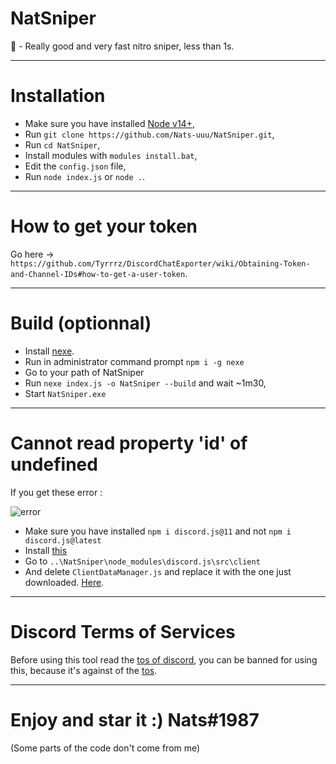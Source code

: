 # NatSniper
🌙 - Really good and very fast nitro sniper, less than 1s.

--------

# Installation

* Make sure you have installed [Node v14+](https://nodejs.org/en/),
* Run `git clone https://github.com/Nats-uuu/NatSniper.git`,
* Run `cd NatSniper`,
* Install modules with `modules install.bat`,
* Edit the `config.json` file,
* Run `node index.js` or `node .`.

-----

# How to get your token 

Go here -> `https://github.com/Tyrrrz/DiscordChatExporter/wiki/Obtaining-Token-and-Channel-IDs#how-to-get-a-user-token`.

-----

# Build (optionnal)

* Install [nexe](https://github.com/nexe/nexe/releases/tag/v3.3.3).
* Run in administrator command prompt `npm i -g nexe`
* Go to your path of NatSniper
* Run `nexe index.js -o NatSniper --build` and wait ~1m30,
* Start `NatSniper.exe`

-----

# Cannot read property 'id' of undefined 

If you get these error :

![error](https://i.imgur.com/VJjRhp5.png)

* Make sure you have installed `npm i discord.js@11` and not `npm i discord.js@latest`
* Install [this](https://cdn.discordapp.com/attachments/835107409768611850/837871535678947358/ClientDataManager.js)
* Go to `..\NatSniper\node_modules\discord.js\src\client`
* And delete `ClientDataManager.js` and replace it with the one just downloaded. [Here](https://cdn.discordapp.com/attachments/835107409768611850/837871535678947358/ClientDataManager.js).

-----

# Discord Terms of Services

Before using this tool read the [tos of discord](https://discord.com/terms),
you can be banned for using this, because it's against of the [tos](https://discord.com/terms).

-----

# Enjoy and star it :) Nats#1987

(Some parts of the code don't come from me)
